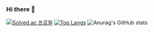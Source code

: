 ### Hi there 👋
[![Solved.ac
프로필](http://mazassumnida.wtf/api/v2/generate_badge?boj=chleotlr205)](https://solved.ac/chleotlr205) <t>
[![Top Langs](https://github-readme-stats.vercel.app/api/top-langs/?username=choidaesig&layout=compact)](https://github.com/choidaesig/github-readme-stats)
![Anurag's GitHub stats](https://github-readme-stats.vercel.app/api?username=choidaesig&show_icons=true&theme=radical)
<!--
**choidaesig/choidaesig** is a ✨ _special_ ✨ repository because its `README.md` (this file) appears on your GitHub profile.

Here are some ideas to get you started:

- 🔭 I’m currently working on ...
- 🌱 I’m currently learning ...
- 👯 I’m looking to collaborate on ...
- 🤔 I’m looking for help with ...
- 💬 Ask me about ...
- 📫 How to reach me: ...
- 😄 Pronouns: ...
- ⚡ Fun fact: ...
-->
